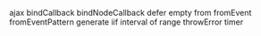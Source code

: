 ajax
bindCallback
bindNodeCallback
defer
empty
from
fromEvent
fromEventPattern
generate
iif
interval
of
range
throwError
timer
